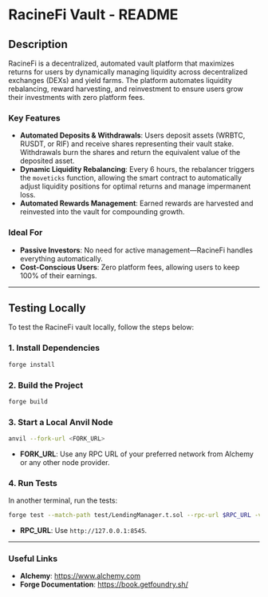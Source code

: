 # RacineFi Vault - README

## **Description**
RacineFi is a decentralized, automated vault platform that maximizes returns for users by dynamically managing liquidity across decentralized exchanges (DEXs) and yield farms. The platform automates liquidity rebalancing, reward harvesting, and reinvestment to ensure users grow their investments with zero platform fees.

### **Key Features**
- **Automated Deposits & Withdrawals**: Users deposit assets (WRBTC, RUSDT, or RIF) and receive shares representing their vault stake. Withdrawals burn the shares and return the equivalent value of the deposited asset.
- **Dynamic Liquidity Rebalancing**: Every 6 hours, the rebalancer triggers the `moveticks` function, allowing the smart contract to automatically adjust liquidity positions for optimal returns and manage impermanent loss.
- **Automated Rewards Management**: Earned rewards are harvested and reinvested into the vault for compounding growth.

### **Ideal For**
- **Passive Investors**: No need for active management—RacineFi handles everything automatically.
- **Cost-Conscious Users**: Zero platform fees, allowing users to keep 100% of their earnings.

---

## **Testing Locally**

To test the RacineFi vault locally, follow the steps below:

### **1. Install Dependencies**
```bash
forge install
```

### **2. Build the Project**
```bash
forge build
```

### **3. Start a Local Anvil Node**
```bash
anvil --fork-url <FORK_URL>
```
- **FORK_URL**: Use any RPC URL of your preferred network from Alchemy or any other node provider.

### **4. Run Tests**
In another terminal, run the tests:
```bash
forge test --match-path test/LendingManager.t.sol --rpc-url $RPC_URL -vv
```
- **RPC_URL**: Use `http://127.0.0.1:8545`.

---

### **Useful Links**
- **Alchemy**: https://www.alchemy.com
- **Forge Documentation**: https://book.getfoundry.sh/

